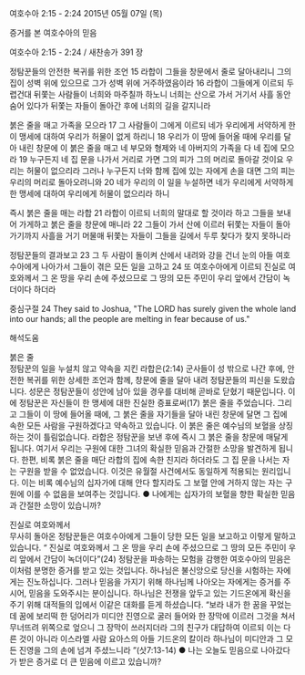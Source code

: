 여호수아 2:15 - 2:24 
2015년 05월 07일 (목)

증거를 본 여호수아의 믿음



여호수아 2:15 - 2:24 / 새찬송가 391 장


정탐꾼들의 안전한 복귀를 위한 조언
15 라합이 그들을 창문에서 줄로 달아내리니 그의 집이 성벽 위에 있으므로 그가 성벽 위에 거주하였음이라 
16 라합이 그들에게 이르되 두렵건대 뒤쫓는 사람들이 너희와 마주칠까 하노니 너희는 산으로 가서 거기서 사흘 동안 숨어 있다가 뒤쫓는 자들이 돌아간 후에 너희의 길을 갈지니라 

붉은 줄을 매고 가족을 모으라
17 그 사람들이 그에게 이르되 네가 우리에게 서약하게 한 이 맹세에 대하여 우리가 허물이 없게 하리니 18 우리가 이 땅에 들어올 때에 우리를 달아 내린 창문에 이 붉은 줄을 매고 네 부모와 형제와 네 아버지의 가족을 다 네 집에 모으라 19 누구든지 네 집 문을 나가서 거리로 가면 그의 피가 그의 머리로 돌아갈 것이요 우리는 허물이 없으리라 그러나 누구든지 너와 함께 집에 있는 자에게 손을 대면 그의 피는 우리의 머리로 돌아오려니와 20 네가 우리의 이 일을 누설하면 네가 우리에게 서약하게 한 맹세에 대하여 우리에게 허물이 없으리라 하니 

즉시 붉은 줄을 매는 라합
21 라합이 이르되 너희의 말대로 할 것이라 하고 그들을 보내어 가게하고 붉은 줄을 창문에 매니라 
22 그들이 가서 산에 이르러 뒤쫓는 자들이 돌아가기까지 사흘을 거기 머물매 뒤쫓는 자들이 그들을 길에서 두루 찾다가 찾지 못하니라 

정탐꾼들의 결과보고
23 그 두 사람이 돌이켜 산에서 내려와 강을 건너 눈의 아들 여호수아에게 나아가서 그들이 겪은 모든 일을 고하고 24 또 여호수아에게 이르되 진실로 여호와께서 그 온 땅을 우리 손에 주셨으므로 그 땅의 모든 주민이 우리 앞에서 간담이 녹더이다 하더라

중심구절 24 They said to Joshua, "The LORD has surely given the whole land into our hands; all the people are melting in fear because of us."

해석도움




붉은 줄  
정탐꾼의 일을 누설치 않고 약속을 지킨 라합은(2:14) 군사들이 성 밖으로 나간 후에, 안전한 복귀를 위한 상세한 조언과 함께, 창문에 줄을 달아 내려 정탐꾼들의 피신을 도왔습니다. 성문은 정탐꾼들이 성안에 남아 있을 경우를 대비해 곧바로 닫혔기 때문입니다. 이에 정탐꾼은 자신들이 한 맹세에 대한 진실한 증표로써(17) 붉은 줄을 주었습니다. 그리고 그들이 이 땅에 들어올 때에, 그 붉은 줄을 자기들을 달아 내린 창문에 달면 그 집에 속한 모든 사람을 구원하겠다고 약속하고 있습니다. 이 붉은 줄은 예수님의 보혈을 상징하는 것이 틀림없습니다. 라합은 정탐꾼을 보낸 후에 즉시 그 붉은 줄을 창문에 매달게 됩니다. 여기서 우리는 구원에 대한 그녀의 확실한 믿음과 간절한 소망을 발견하게 됩니다. 한편, 비록 붉은 줄을 매단 라합의 집에 속한 친지라 하더라도 그 집 문을 나서는 자는 구원을 받을 수 없었습니다. 이것은 유월절 사건에서도 동일하게 적용되는 원리입니다. 이는 비록 예수님의 십자가에 대해 안다 할지라도 그 보혈 안에 거하지 않는 자는 구원에 이를 수 없음을 보여주는 것입니다.
●  나에게는 십자가의 보혈을 향한 확실한 믿음과 간절한 소망이 있습니까?  

진실로 여호와께서  
무사히 돌아온 정탐꾼들은 여호수아에게 그들이 당한 모든 일을 보고하고 이렇게 말하고 있습니다. “ 진실로 여호와께서 그 온 땅을 우리 손에 주셨으므로 그 땅의 모든 주민이 우리 앞에서 간담이 녹더이다”(24) 정탐꾼을 파송하는 모험을 감행한 여호수아의 믿음은 이처럼 분명한 증거를 받고 있는 것입니다. 하나님은 불신앙으로 당신을 시험하는 자에게는 진노하십니다. 그러나 믿음을 가지기 위해 하나님께 나아오는 자에게는 증거를 주시어, 믿음을 도와주시는 분이십니다. 하나님은 전쟁을 앞두고 있는 기드온에게 확신을 주기 위해 대적들의 입에서 이같은 대화를 듣게 하셨습니다. “보라 내가 한 꿈을 꾸었는데 꿈에 보리떡 한 덩어리가 미디안 진영으로 굴러 들어와 한 장막에 이르러 그것을 쳐서 무너뜨려 위쪽으로 엎으니 그 장막이 쓰러지더라 그의 친구가 대답하여 이르되 이는 다른 것이 아니라 이스라엘 사람 요아스의 아들 기드온의 칼이라 하나님이 미디안과 그 모든 진영을 그의 손에 넘겨 주셨느니라 ”(삿7:13-14)
●  나는 오늘도 믿음으로 나아갔다가 받은 증거로 더 큰 믿음에 이르고 있습니까?